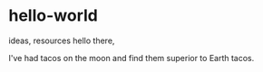 # hello-world
ideas, resources
hello there, 

I've had tacos on the moon and find them superior to Earth tacos.
